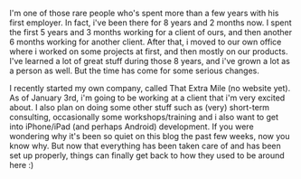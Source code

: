 I'm one of those rare people who's spent more than a few years with his first employer.  In fact, i've been there for 8 years and 2 months now.  I spent the first 5 years and 3 months working for a client of ours, and then another 6 months working for another client.  After that, i moved to our own office where i worked on some projects at first, and then mostly on our products.  I've learned a lot of great stuff during those 8 years, and i've grown a lot as a person as well.  But the time has come for some serious changes. 

I recently started my own company, called That Extra Mile (no website yet).  As of January 3rd, i'm going to be working at a client that i'm very excited about.  I also plan on doing some other stuff such as (very) short-term consulting, occasionally some workshops/training and i also want to get into iPhone/iPad (and perhaps Android) development.  If you were wondering why it's been so quiet on this blog the past few weeks, now you know why.  But now that everything has been taken care of and has been set up properly, things can finally get back to how they used to be around here :)